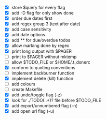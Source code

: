 - [X] store $query for every flag
- [X] add -D flag for only show done
- [X] order due dates first
- [X] add regex group 3 (text after date)
- [X] add case sensitivity
- [X] add date options
- [X] add ** for due/overdue todos
- [X] allow marking done by regex
- [X] print long output with $PAGER
- [ ] print to $PAGER without mktemp
- [ ] allow $TODO_FILE or $HOME/.t_donerc
- [X] conform to quoting conventions
- [ ] implement backburner function
- [X] implement delete (kill) function
- [ ] add colours
- [ ] create Makefile
- [X] add undo/toggle flag (-z)
- [X] look for ./TODO(\..+)? file before $TODO_FILE
- [X] add export/unnumbered flag (-n)
- [X] add open url flag (-u)
